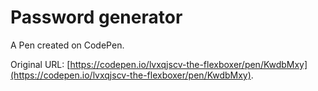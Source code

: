 # Password generator 

A Pen created on CodePen.

Original URL: [https://codepen.io/lvxqjscv-the-flexboxer/pen/KwdbMxy](https://codepen.io/lvxqjscv-the-flexboxer/pen/KwdbMxy).

